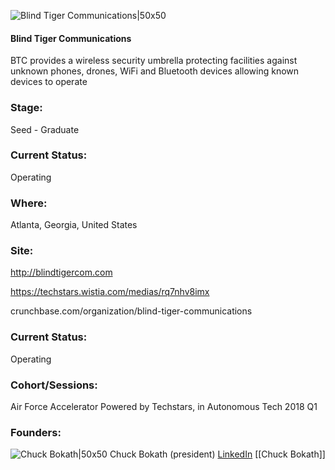 

![Blind Tiger Communications|50x50](https://apimg.techstars.com/connect/images/image_files/5a3ff5349c66a91f3700002f/original/Title_Page.jpg)

#### Blind Tiger Communications
BTC provides a wireless security umbrella protecting facilities against unknown phones, drones, WiFi and Bluetooth devices allowing known devices to operate

### Stage: 
Seed - Graduate 

### Current Status: 
Operating

### Where:
Atlanta, Georgia, United States

### Site:
http://blindtigercom.com

https://techstars.wistia.com/medias/rq7nhv8imx

crunchbase.com/organization/blind-tiger-communications

### Current Status: 
Operating

### Cohort/Sessions: 
Air Force Accelerator Powered by Techstars, in Autonomous Tech 2018 Q1

### Founders: 

![Chuck Bokath|50x50](https://apimg.techstars.com/connect/images/image_files/5a56851cc9aec73049000011/original/ChuckPix.png) Chuck Bokath (president) [LinkedIn](https://linkedin.com/in/chuckbokath) [[Chuck Bokath]]


